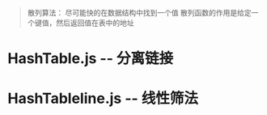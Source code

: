 > 散列算法： 尽可能快的在数据结构中找到一个值
> 散列函数的作用是给定一个键值，然后返回值在表中的地址
# HashTable.js  -- 分离链接
# HashTableline.js -- 线性筛法